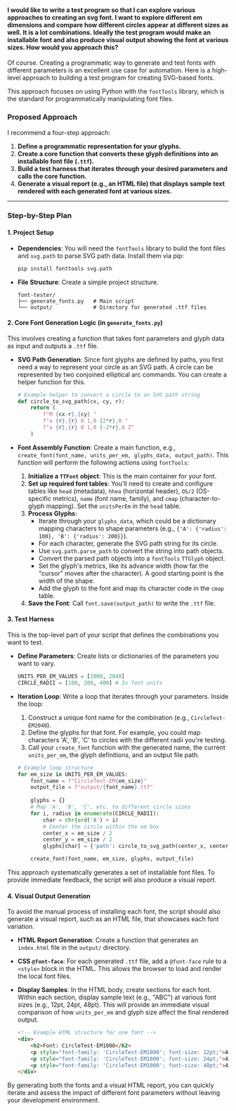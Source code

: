 #### I would like to write a test program so that I can explore various approaches to creating an svg font. I want to explore different em dimensions and compare how different circles appear at different sizes as well. It is a lot combinations. Ideally the test program would make an installable font and also produce visual output showing the font at various sizes. How would you approach this?  

Of course. Creating a programmatic way to generate and test fonts with different parameters is an excellent use case for automation. Here is a high-level approach to building a test program for creating SVG-based fonts.

This approach focuses on using Python with the `fontTools` library, which is the standard for programmatically manipulating font files.

### Proposed Approach

I recommend a four-step approach:
1.  **Define a programmatic representation for your glyphs.**
2.  **Create a core function that converts these glyph definitions into an installable font file (`.ttf`).**
3.  **Build a test harness that iterates through your desired parameters and calls the core function.**
4.  **Generate a visual report (e.g., an HTML file) that displays sample text rendered with each generated font at various sizes.**

---

### Step-by-Step Plan

#### 1. Project Setup

*   **Dependencies**: You will need the `fontTools` library to build the font files and `svg.path` to parse SVG path data. Install them via pip:
    ```bash
    pip install fonttools svg.path
    ```
*   **File Structure**: Create a simple project structure.
    ```
    font-tester/
    ├── generate_fonts.py   # Main script
    └── output/             # Directory for generated .ttf files
    ```

#### 2. Core Font Generation Logic (in `generate_fonts.py`)

This involves creating a function that takes font parameters and glyph data as input and outputs a `.ttf` file.

*   **SVG Path Generation**: Since font glyphs are defined by paths, you first need a way to represent your circle as an SVG path. A circle can be represented by two conjoined elliptical arc commands. You can create a helper function for this.

    ```python
    # Example helper to convert a circle to an SVG path string
    def circle_to_svg_path(cx, cy, r):
        return (
            f"M {cx-r},{cy} "
            f"a {r},{r} 0 1,0 {2*r},0 "
            f"a {r},{r} 0 1,0 {-2*r},0 Z"
        )
    ```

*   **Font Assembly Function**: Create a main function, e.g., `create_font(font_name, units_per_em, glyphs_data, output_path)`. This function will perform the following actions using `fontTools`:
    1.  **Initialize a `TTFont` object**: This is the main container for your font.
    2.  **Set up required font tables**: You'll need to create and configure tables like `head` (metadata), `hhea` (horizontal header), `OS/2` (OS-specific metrics), `name` (font name, family), and `cmap` (character-to-glyph mapping). Set the `unitsPerEm` in the `head` table.
    3.  **Process Glyphs**:
        *   Iterate through your `glyphs_data`, which could be a dictionary mapping characters to shape parameters (e.g., `{'A': {'radius': 100}, 'B': {'radius': 200}}`).
        *   For each character, generate the SVG path string for its circle.
        *   Use `svg.path.parse_path` to convert the string into path objects.
        *   Convert the parsed path objects into a `fontTools` `TTGlyph` object.
        *   Set the glyph's metrics, like its advance width (how far the "cursor" moves after the character). A good starting point is the width of the shape.
        *   Add the glyph to the font and map its character code in the `cmap` table.
    4.  **Save the Font**: Call `font.save(output_path)` to write the `.ttf` file.

#### 3. Test Harness

This is the top-level part of your script that defines the combinations you want to test.

*   **Define Parameters**: Create lists or dictionaries of the parameters you want to vary.
    ```python
    UNITS_PER_EM_VALUES = [1000, 2048]
    CIRCLE_RADII = [100, 200, 400] # In font units
    ```
*   **Iteration Loop**: Write a loop that iterates through your parameters. Inside the loop:
    1.  Construct a unique font name for the combination (e.g., `CircleTest-EM2048`).
    2.  Define the glyphs for that font. For example, you could map characters 'A', 'B', 'C' to circles with the different radii you're testing.
    3.  Call your `create_font` function with the generated name, the current `units_per_em`, the glyph definitions, and an output file path.

    ```python
    # Example loop structure
    for em_size in UNITS_PER_EM_VALUES:
        font_name = f"CircleTest-EM{em_size}"
        output_file = f"output/{font_name}.ttf"
        
        glyphs = {}
        # Map 'A', 'B', 'C', etc. to different circle sizes
        for i, radius in enumerate(CIRCLE_RADII):
            char = chr(ord('A') + i)
            # Center the circle within the em box
            center_x = em_size / 2
            center_y = em_size / 2
            glyphs[char] = {'path': circle_to_svg_path(center_x, center_y, radius), 'width': em_size}

        create_font(font_name, em_size, glyphs, output_file)
    ```

This approach systematically generates a set of installable font files. To provide immediate feedback, the script will also produce a visual report.

#### 4. Visual Output Generation

To avoid the manual process of installing each font, the script should also generate a visual report, such as an HTML file, that showcases each font variation.

*   **HTML Report Generation**: Create a function that generates an `index.html` file in the `output/` directory.
*   **CSS `@font-face`**: For each generated `.ttf` file, add a `@font-face` rule to a `<style>` block in the HTML. This allows the browser to load and render the local font files.
*   **Display Samples**: In the HTML body, create sections for each font. Within each section, display sample text (e.g., "ABC") at various font sizes (e.g., 12pt, 24pt, 48pt). This will provide an immediate visual comparison of how `units_per_em` and glyph size affect the final rendered output.

    ```html
    <!-- Example HTML structure for one font -->
    <div>
        <h2>Font: CircleTest-EM1000</h2>
        <p style="font-family: 'CircleTest-EM1000'; font-size: 12pt;">ABC</p>
        <p style="font-family: 'CircleTest-EM1000'; font-size: 24pt;">ABC</p>
        <p style="font-family: 'CircleTest-EM1000'; font-size: 48pt;">ABC</p>
    </div>
    ```

By generating both the fonts and a visual HTML report, you can quickly iterate and assess the impact of different font parameters without leaving your development environment.
